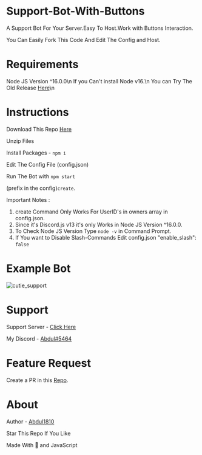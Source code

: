 # Support-Bot-With-Buttons
A Support Bot For Your Server.Easy To Host.Work with Buttons Interaction.

You Can Easily Fork This Code And Edit The Config and Host.

# Requirements

Node JS Version ^16.0.0\n
If you Can't install Node v16.\n
You can Try The Old Release [Here](https://github.com/Abdul1810/support-bot-with-buttons/releases/tag/1.1.0)\n

# Instructions

Download This Repo [Here](https://github.com/Abdul1810/support-bot-with-buttons/archive/refs/heads/main.zip)

Unzip Files

Install Packages - `npm i`

Edit The Config File (config.json)

Run The Bot with `npm start`

(prefix in the config)`create`.

Important Notes :

1. create Command Only Works For UserID's in owners array in config.json.
2. Since it's Discord.js v13 it's only Works in Node JS Version ^16.0.0.
3. To Check Node JS Version Type `node -v` in Command Prompt.
4. If You want to Disable Slash-Commands Edit config.json "enable_slash": `false`

# Example Bot

![cutie_support](https://media.discordapp.net/attachments/840655506723962930/866915564999671808/IMG_20210720_104614.jpg)


# Support

Support Server - [Click Here](https://discord.gg/sAMznQK2NG)

My Discord - [Abdul#5464](https://discord.com/users/737553088218529813)

# Feature Request

Create a PR in this [Repo](https://github.com/Abdul1810/support-bot-with-buttons/pulls).

# About

Author - [Abdul1810](https://github.com/Abdul1810/)

Star This Repo If You Like

Made With 💖 and JavaScript
